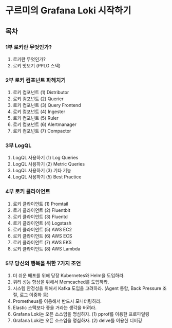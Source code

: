 # 구르미의 Grafana Loki 시작하기

## 목차

### 1부 로키란 무엇인가?

1. 로키란 무엇인가?
2. 로키 맛보기 (PPLG 스택)

### 2부 로키 컴포넌트 파헤치기

1. 로키 컴포넌트 (1) Distributor 
2. 로키 컴포넌트 (2) Querier 
3. 로키 컴포넌트 (3) Query Frontend 
4. 로키 컴포넌트 (4) Ingester
5. 로키 컴포넌트 (5) Ruler
6. 로키 컴포넌트 (6) Alertmanager
7. 로키 컴포넌트 (7) Compactor

### 3부 LogQL

1. LogQL 사용하기 (1) Log Queries
2. LogQL 사용하기 (2) Metric Queries
3. LogQL 사용하기 (3) 기타 기능
4. LogQL 사용하기 (5) Best Practice

### 4부 로키 클라이언트

1. 로키 클라이언트 (1) Promtail
2. 로키 클라이언트 (2) Fluentbit
3. 로키 클라이언트 (3) Fluentd
4. 로키 클라이언트 (4) Logstash
5. 로키 클라이언트 (5) AWS EC2
6. 로키 클라이언트 (6) AWS ECS
7. 로키 클라이언트 (7) AWS EKS
8. 로키 클라이언트 (8) AWS Lambda

### 5부 당신의 행복을 위한 7가지 조언

1. 더 쉬운 배포를 위해 당장 Kubernetes와 Helm을 도입하라.
2. 쿼리 성능 향상을 위해서 Memcached를 도입하라.
3. 시스템 안정성을 위해서 Kafka 도입을 고려하라. (Agent 통합, Back Pressure 조절, 로그 이중화 등)
4. Prometheus를 이용해서 반드시 모니터링하라.
5. Elastic 스택보다 좋을 거라는 생각을 버려라.
6. Grafana Loki는 오픈 소스임을 명심하자. (1) pprof를 이용한 프로파일링
7. Grafana Loki는 오픈 소스임을 명심하자. (2) delve를 이용한 디버깅
